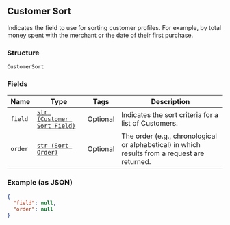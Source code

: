 ## Customer Sort

Indicates the field to use for sorting customer profiles. For example,
by total money spent with the merchant or the date of their first purchase.

### Structure

`CustomerSort`

### Fields

| Name | Type | Tags | Description |
|  --- | --- | --- | --- |
| `field` | [`str (Customer Sort Field)`](/doc/models/customer-sort-field.md) | Optional | Indicates the sort criteria for a list of Customers. |
| `order` | [`str (Sort Order)`](/doc/models/sort-order.md) | Optional | The order (e.g., chronological or alphabetical) in which results from a request are returned. |

### Example (as JSON)

```json
{
  "field": null,
  "order": null
}
```

